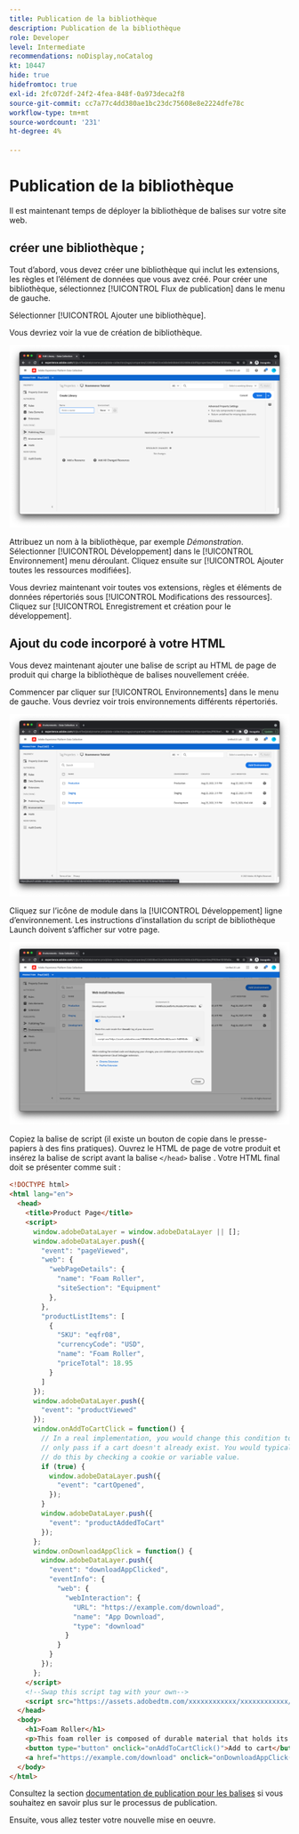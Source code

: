 ```yaml
---
title: Publication de la bibliothèque
description: Publication de la bibliothèque
role: Developer
level: Intermediate
recommendations: noDisplay,noCatalog
kt: 10447
hide: true
hidefromtoc: true
exl-id: 2fc072df-24f2-4fea-848f-0a973deca2f8
source-git-commit: cc7a77c4dd380ae1bc23dc75608e8e2224dfe78c
workflow-type: tm+mt
source-wordcount: '231'
ht-degree: 4%

---
```


# Publication de la bibliothèque

Il est maintenant temps de déployer la bibliothèque de balises sur votre site web.

## créer une bibliothèque ;

Tout d’abord, vous devez créer une bibliothèque qui inclut les extensions, les règles et l’élément de données que vous avez créé. Pour créer une bibliothèque, sélectionnez [!UICONTROL Flux de publication] dans le menu de gauche.

Sélectionner [!UICONTROL Ajouter une bibliothèque].

Vous devriez voir la vue de création de bibliothèque.

![création de bibliothèque de balises](../../../assets/implementation-strategy/tags-library-creation.png)

Attribuez un nom à la bibliothèque, par exemple _Démonstration_. Sélectionner [!UICONTROL Développement] dans le [!UICONTROL Environnement] menu déroulant. Cliquez ensuite sur [!UICONTROL Ajouter toutes les ressources modifiées].

Vous devriez maintenant voir toutes vos extensions, règles et éléments de données répertoriés sous [!UICONTROL Modifications des ressources]. Cliquez sur [!UICONTROL Enregistrement et création pour le développement].

## Ajout du code incorporé à votre HTML

Vous devez maintenant ajouter une balise de script au HTML de page de produit qui charge la bibliothèque de balises nouvellement créée.

Commencer par cliquer sur [!UICONTROL Environnements] dans le menu de gauche. Vous devriez voir trois environnements différents répertoriés.

![Environnements de balises](../../../assets/implementation-strategy/tags-environments.png)

Cliquez sur l’icône de module dans la [!UICONTROL Développement] ligne d’environnement. Les instructions d’installation du script de bibliothèque Launch doivent s’afficher sur votre page.

![Instructions d’installation des balises](../../../assets/implementation-strategy/tags-installation-instructions.png)

Copiez la balise de script (il existe un bouton de copie dans le presse-papiers à des fins pratiques). Ouvrez le HTML de page de votre produit et insérez la balise de script avant la balise `</head>` balise . Votre HTML final doit se présenter comme suit :

```html
<!DOCTYPE html>
<html lang="en">
  <head>
    <title>Product Page</title>
    <script>
      window.adobeDataLayer = window.adobeDataLayer || [];
      window.adobeDataLayer.push({
        "event": "pageViewed",
        "web": {
          "webPageDetails": {
            "name": "Foam Roller",
            "siteSection": "Equipment"
          },
        },
        "productListItems": [
          {
            "SKU": "eqfr08",
            "currencyCode": "USD",
            "name": "Foam Roller",
            "priceTotal": 18.95
          }
        ]
      });
      window.adobeDataLayer.push({
        "event": "productViewed"
      });
      window.onAddToCartClick = function() {
        // In a real implementation, you would change this condition to 
        // only pass if a cart doesn't already exist. You would typically 
        // do this by checking a cookie or variable value.
        if (true) {
          window.adobeDataLayer.push({
            "event": "cartOpened",
          });
        }
        window.adobeDataLayer.push({
          "event": "productAddedToCart"
        });
      };
      window.onDownloadAppClick = function() {
        window.adobeDataLayer.push({
          "event": "downloadAppClicked",
          "eventInfo": {
            "web": {
              "webInteraction": {
                "URL": "https://example.com/download",
                "name": "App Download",
                "type": "download"
              }
            }
          }
        });
      };
    </script>
    <!--Swap this script tag with your own-->
    <script src="https://assets.adobedtm.com/xxxxxxxxxxxx/xxxxxxxxxxxx/launch-xxxxxxxxxxxx-development.min.js" async></script>
  </head>
  <body>
    <h1>Foam Roller</h1>
    <p>This foam roller is composed of durable material that holds its shape and delivers deep tissue therapy. Purchase now for only $18.95!</p>
    <button type="button" onclick="onAddToCartClick()">Add to cart</button>
    <a href="https://example.com/download" onclick="onDownloadAppClick()">Download the app</a>
  </body>
</html>
```

Consultez la section [documentation de publication pour les balises](https://experienceleague.adobe.com/docs/experience-platform/tags/publish/overview.html?lang=fr) si vous souhaitez en savoir plus sur le processus de publication.

Ensuite, vous allez tester votre nouvelle mise en oeuvre.
